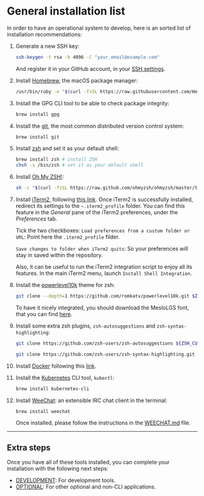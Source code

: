 # General installation list

In order to have an operational system to develop, here is an sorted list of installation recommendations:

1. Generate a new SSH key:

   ```sh
   ssh-keygen -t rsa -b 4096 -C "your_email@example.com"
   ```

   And register it in your GitHub account, in your [SSH settings](https://github.com/settings/keys).

2. Install [Homebrew](https://brew.sh/), the macOS package manager:

   ```sh
   /usr/bin/ruby -e "$(curl -fsSL https://raw.githubusercontent.com/Homebrew/install/master/install)"
   ```

3. Install the GPG CLI tool to be able to check package integrity:

   ```sh
   brew install gpg
   ```

4. Install the [git](https://git-scm.com/), the most common distributed version control system:

   ```sh
   brew install git
   ```

5. Install [zsh](https://www.zsh.org/) and set it as your default shell:

   ```sh
   brew install zsh # install ZSH
   chsh -s /bin/zsh # set it as your default shell
   ```

6. Install [Oh My ZSH!](https://ohmyz.sh/):

   ```sh
   sh -c "$(curl -fsSL https://raw.github.com/ohmyzsh/ohmyzsh/master/tools/install.sh)"
   ```

7. Install [iTerm2](https://iterm2.com/), following [this link](https://iterm2.com/downloads/stable/latest). Once iTerm2 is successfully installed, redirect its settings to the `~.iterm2_profile` folder. You can find this feature in the _General_ pane of the iTerm2 preferences, under the _Preferences_ tab.

   Tick the two checkboxes:
   `Load preferences from a custom folder or URL`: Point here the `.iterm2_profile` filder.

   `Save changes to folder when iTerm2 quits`: So your preferences will stay in saved within the repository.

   Also, it can be useful to run the iTerm2 integration script to enjoy all its features. In the main iTerm2 menu, launch `Install Shell Integration`.

8. Install the [powerlevel10k](https://github.com/romkatv/powerlevel10k) theme for zsh:

   ```sh
   git clone --depth=1 https://github.com/romkatv/powerlevel10k.git $ZSH_CUSTOM/themes/powerlevel10k
   ```

   To have it nicely integrated, you should download the MesloLGS font, that you can find [here](https://github.com/romkatv/powerlevel10k#manual-font-installation).

9. Install some extra zsh plugins, `zsh-autosuggestions` and `zsh-syntax-highlighting`:

   ```sh
   git clone https://github.com/zsh-users/zsh-autosuggestions ${ZSH_CUSTOM:-~/.oh-my-zsh/custom}/plugins/zsh-autosuggestions

   git clone https://github.com/zsh-users/zsh-syntax-highlighting.git ${ZSH_CUSTOM:-~/.oh-my-zsh/custom}/plugins/zsh-syntax-highlighting
   ```

10. Install [Docker](https://www.docker.com/) following this [link](https://download.docker.com/mac/stable/Docker.dmg).

11. Install the [Kubernetes](https://kubernetes.io/) CLI tool, `kubectl`:

    ```sh
    brew install kubernetes-cli
    ```

12. Install [WeeChat](https://weechat.org/): an extensible IRC chat client in the terminal:
    ```sh
    brew install weechat
    ```
    Once installed, please follow the instructions in the [WEECHAT.md](./WEECHAT.md) file.

---

## Extra steps

Once you have all of these tools installed, you can complete your installation with the following next steps:

- [DEVELOPMENT](./DEVELOPMENT.md): For development tools.
- [OPTIONAL](./OPTIONAL.md): For other optional and non-CLI applications.

